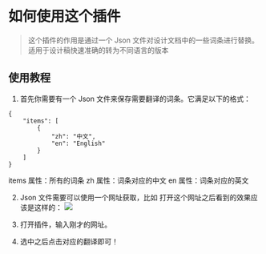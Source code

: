 # 如何使用这个插件
> 这个插件的作用是通过一个 Json 文件对设计文档中的一些词条进行替换。适用于设计稿快速准确的转为不同语言的版本

## 使用教程
1. 首先你需要有一个 Json 文件来保存需要翻译的词条。它满足以下的格式：

```
{
    "items": [
        {
            "zh": "中文",
            "en": "English"
        }
    ]
}
```
items 属性：所有的词条
zh 属性：词条对应的中文
en 属性：词条对应的英文

2. Json 文件需要可以使用一个网址获取，比如
[](https://raw.githubusercontent.com/XuWeinan123/translateWord/master/example.json)
打开这个网址之后看到的效果应该是这样的：
![](https://tva1.sinaimg.cn/large/007S8ZIlgy1ghlhs873yxj31b30c20u0.jpg)

3. 打开插件，输入刚才的网址。
4. 选中之后点击对应的翻译即可！